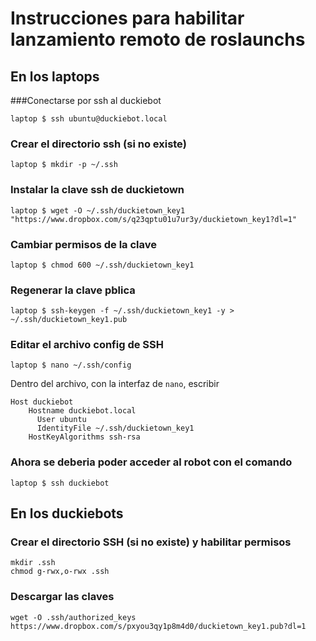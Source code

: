 # Instrucciones para habilitar lanzamiento remoto de roslaunchs

## En los laptops
###Conectarse por ssh al duckiebot

    laptop $ ssh ubuntu@duckiebot.local 
    
### Crear el directorio ssh (si no existe)

    laptop $ mkdir -p ~/.ssh

### Instalar la clave ssh de duckietown

    laptop $ wget -O ~/.ssh/duckietown_key1 "https://www.dropbox.com/s/q23qptu01u7ur3y/duckietown_key1?dl=1"

### Cambiar permisos de la clave

    laptop $ chmod 600 ~/.ssh/duckietown_key1

### Regenerar la clave pblica

    laptop $ ssh-keygen -f ~/.ssh/duckietown_key1 -y > ~/.ssh/duckietown_key1.pub

### Editar el archivo config de SSH

    laptop $ nano ~/.ssh/config
    
Dentro del archivo, con la interfaz de `nano`, escribir
    
    Host duckiebot
        Hostname duckiebot.local
	      User ubuntu
	      IdentityFile ~/.ssh/duckietown_key1
        HostKeyAlgorithms ssh-rsa

### Ahora se deberia poder acceder al robot con el comando

    laptop $ ssh duckiebot


## En los duckiebots
### Crear el directorio SSH (si no existe) y habilitar permisos

    mkdir .ssh
    chmod g-rwx,o-rwx .ssh
    
### Descargar las claves

    wget -O .ssh/authorized_keys https://www.dropbox.com/s/pxyou3qy1p8m4d0/duckietown_key1.pub?dl=1


